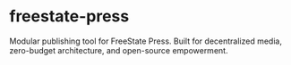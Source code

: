 # freestate-press
Modular publishing tool for FreeState Press. Built for decentralized media, zero-budget architecture, and open-source empowerment.
